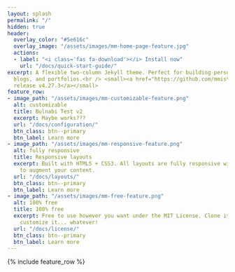 ```yaml
---
layout: splash
permalink: "/"
hidden: true
header:
  overlay_color: "#5e616c"
  overlay_image: "/assets/images/mm-home-page-feature.jpg"
  actions:
  - label: "<i class='fas fa-download'></i> Install now"
    url: "/docs/quick-start-guide/"
excerpt: A flexible two-column Jekyll theme. Perfect for building personal sites,
  blogs, and portfolios.<br /> <small><a href="https://github.com/mmistakes/minimal-mistakes/releases/tag/4.27.3">Latest
  release v4.27.3</a></small>
feature_row:
- image_path: "/assets/images/mm-customizable-feature.png"
  alt: customizable
  title: Bulnabi Test v2
  excerpt: Maybe works???
  url: "/docs/configuration/"
  btn_class: btn--primary
  btn_label: Learn more
- image_path: "/assets/images/mm-responsive-feature.png"
  alt: fully responsive
  title: Responsive layouts
  excerpt: Built with HTML5 + CSS3. All layouts are fully responsive with helpers
    to augment your content.
  url: "/docs/layouts/"
  btn_class: btn--primary
  btn_label: Learn more
- image_path: "/assets/images/mm-free-feature.png"
  alt: 100% free
  title: 100% free
  excerpt: Free to use however you want under the MIT License. Clone it, fork it,
    customize it... whatever!
  url: "/docs/license/"
  btn_class: btn--primary
  btn_label: Learn more
---
```


{% include feature_row %}
